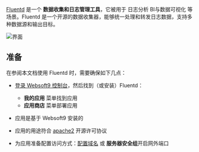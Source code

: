 [Fluentd](https://www.fluentd.org/) 是一个 **数据收集和日志管理工具**，它被用于 日志分析 BI与数据可视化  等场景。Fluentd 是一个开源的数据收集器，能够统一处理和转发日志数据，支持多种数据源和输出目标。


![界面](https://libs.websoft9.com/Websoft9/DocsPicture/zh/fluentd/fluentd-gui-websoft9.png)


## 准备

在参阅本文档使用 Fluentd 时，需要确保如下几点：

- [登录 Websoft9 控制台](./login-console)，然后找到（或安装）Fluentd：
  - **我的应用** 菜单找到应用 
  - **应用商店** 菜单部署应用

- 应用是基于 Websoft9 安装的


- 应用的用途符合 [apache2](https://opensource.org/licenses/Apache-2.0) 开源许可协议


- 为应用准备配置访问方式：[配置域名](./domain-set) 或 **服务器安全组**开启网外端口
